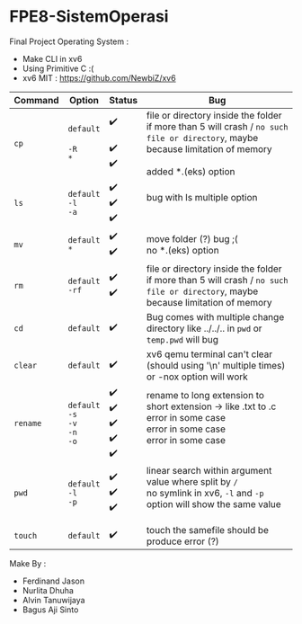 # FPE8-SistemOperasi

Final Project Operating System :
- Make CLI in xv6 
- Using Primitive C :(
- xv6 MIT : https://github.com/NewbiZ/xv6


Command | Option | Status | Bug
--------|--------|--------|-------
`cp`  | `default` </br></br> `-R` </br> `*` |  :heavy_check_mark: </br></br>  :heavy_check_mark: </br>  :heavy_check_mark: | file or directory inside the folder if more than 5 will crash / `no such file or directory`, maybe because limitation of memory </br></br> added *.(eks) option </br> 
`ls`  | `default` </br> `-l` </br> `-a` |  :heavy_check_mark: </br>  :heavy_check_mark: </br>  :heavy_check_mark: | bug with ls multiple option </br>  </br>
`mv`  | `default` </br> `*` |  :heavy_check_mark: </br>  :heavy_check_mark: | move folder (?) bug ;( </br> no *.(eks) option
`rm`  | `default` </br> `-rf` |  :heavy_check_mark: </br> :heavy_check_mark: |  file or directory inside the folder if more than 5 will crash / `no such file or directory`, maybe because limitation of memory </br>  
`cd`  | `default` |  :heavy_check_mark: | Bug comes with multiple change directory like ../../.. in `pwd` or `temp.pwd` will bug
`clear` | `default` |  :heavy_check_mark: | xv6 qemu terminal can't clear (should using '\n' multiple times) or -nox option will work
`rename`  |`default` </br> `-s` </br> `-v` </br> `-n` <br> `-o` |  :heavy_check_mark: </br>  :heavy_check_mark:  </br>  :heavy_check_mark: </br>  :heavy_check_mark: </br>  :heavy_check_mark: | rename to long extension to short extension -> like .txt to .c  </br> error in some case </br>  error in some case </br> error in some case </br> </br>
`pwd` | `default` </br> `-l` </br> `-p` |  :heavy_check_mark: <br>  :heavy_check_mark: </br>  :heavy_check_mark: | linear search within argument value where split by `/` <br> no symlink in xv6, `-l` and `-p` option will show the same value </br> </br>
`touch` | `default` |  :heavy_check_mark: | touch the samefile should be produce error (?)

Make By :
- Ferdinand Jason
- Nurlita Dhuha
- Alvin Tanuwijaya
- Bagus Aji Sinto
